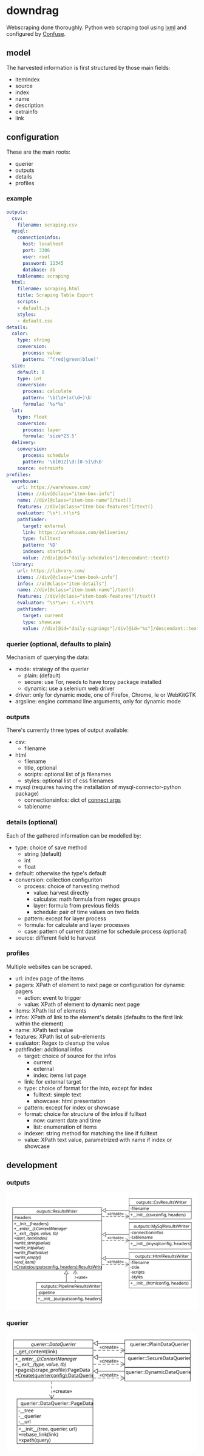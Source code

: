 # downdrag

Webscraping done thoroughly. Python web scraping tool using [lxml](https://lxml.de/) and configured by [Confuse](https://confuse.readthedocs.io/en/latest/).

## model

The harvested information is first structured by those main fields:

- itemindex
- source
- index
- name
- description
- extrainfo
- link

## configuration

These are the main roots:

- querier
- outputs
- details
- profiles

### example

```YAML
outputs:
  csv:
    filename: scraping.csv
  mysql:
    connectioninfos:
      host: localhost
      port: 3306
      user: root
      password: 12345
      database: db
    tablename: scraping
  html:
    filename: scraping.html
    title: Scraping Table Export
    scripts:
    - default.js
    styles:
    - default.css
details:
  color:
    type: string
    conversion:
      process: value
      pattern: '^(red|green|blue)'
  size:
    default: 8
    type: int
    conversion:
      process: calculate
      pattern: '\b(\d+)x(\d+)\b'
      formula: '%s*%s'
  lot:
    type: float
    conversion:
      process: layer
      formula: 'size*23.5'
  delivery:
    conversion:
      process: schedule
      pattern: '\b[012]\d:[0-5]\d\b'
    source: extrainfo
profiles:
  warehouse:
    url: https://warehouse.com/
    items: //div[@class="item-box-info"]
    name: //div[@class="item-box-name"]/text()
    features: //div[@class="item-box-features"]/text()
    evaluator: ^\s*(.+)\s*$
    pathfinder:
      target: external
      link: https://warehouse.com/deliveries/
      type: fulltext
      pattern: '%D'
      indexer: startwith
      value: //div[@id="daily-schedules"]/descendant::text()
  library:
    url: https://library.com/
    items: //div[@class="item-book-info"]
    infos: //a[@class="item-details"]
    name: //div[@class="item-book-name"]/text()
    features: //div[@class="item-book-features"]/text()
    evaluator: ^\s*\w+: (.+)\s*$
    pathfinder:
      target: current
      type: showcase
      value: //div[@id="daily-signings"]/div[@id="%s"]/descendant::text()

```

### querier (optional, defaults to plain)

Mechanism of querying the data:

- mode: strategy of the querier
  - plain: (default)
  - secure: use Tor, needs to have torpy package installed
  - dynamic: use a selenium web driver
- driver: only for dynamic mode, one of Firefox, Chrome, Ie or WebKitGTK
- argsline: engine command line arguments, only for dynamic mode

### outputs

There's currently three types of output available:

- csv:
  - filename
- html
  - filename
  - title, optional
  - scripts: optional list of js filenames
  - styles: optional list of css filenames
- mysql (requires having the installation of mysql-connector-python package)
  - connectionsinfos: dict of [connect args](https://dev.mysql.com/doc/connector-python/en/connector-python-connectargs.html)
  - tablename

### details (optional)

Each of the gathered information can be modelled by:

- type: choice of save method
  - string (default)
  - int
  - float
- default: otherwise the type's default
- conversion: collection configuriton
  - process: choice of harvesting method
    - value: harvest directly
    - calculate: math formula from regex groups
    - layer: formula from previous fields
    - schedule: pair of time values on two fields
  - pattern: except for layer process
  - formula: for calculate and layer processes
  - case: pattern of current datetime for schedule process (optional)
- source: different field to harvest

### profiles

Multiple websites can be scraped.

- url: index page of the items
- pagers: XPath of element to next page or configuration for dynamic pagers
  - action: event to trigger
  - value: XPath of element to dynamic next page
- items: XPath list of elements
- infos: XPath of link to the element's details (defaults to the first link within the element)
- name: XPath text value
- features: XPath list of sub-elements
- evaluator: Regex to cleanup the value
- pathfinder: additional infos
  - target: choice of source for the infos
    - current
    - external
    - index: items list page
  - link: for external target
  - type: choice of format for the into, except for index
    - fulltext: simple text
    - showcase: html presentation
  - pattern: except for index or showcase
  - format: choice for structure of the infos if fulltext
    - now: current date and time
    - list: enumeration of items
  - indexer: string method for matching the line if fulltext
  - value: XPath text value, parametrized with name if index or showcase

## development

### outputs

![Class Diagram for outputs](./outputs.svg)

### querier

![Class Diagram for querier](./querier.svg)
